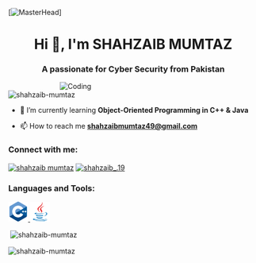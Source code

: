 [![MasterHead](https://th.bing.com/th/id/R.a35c6771aea02f3cf2572aeae268ed12?rik=QmnoX0rK9DwA6Q&pid=ImgRaw&r=0)]
<h1 align="center">Hi 👋, I'm SHAHZAIB MUMTAZ</h1>
<h3 align="center">A passionate for Cyber Security from Pakistan</h3>

<img align="right" alt="Coding" width="400" src="https://img.etimg.com/thumb/msid-84146083,width-1015,height-761,imgsize-638053,resizemode-8/prime/technology-and-startups/booting-up-developer-economy-how-tech-startups-are-helping-coders-build-and-test-software-faster.jpg">

<p align="left"> <img src="https://komarev.com/ghpvc/?username=shahzaib-mumtaz&label=Profile%20views&color=0e75b6&style=flat" alt="shahzaib-mumtaz" /> </p>

- 🌱 I’m currently learning **Object-Oriented Programming in C++ & Java**

- 📫 How to reach me **shahzaibmumtaz49@gmail.com**

<h3 align="left">Connect with me:</h3>
<p align="left">
<a href="https://www.linkedin.com/in/shahzaib-mumtaz-276b0b296" target="blank"><img align="center" src="https://raw.githubusercontent.com/rahuldkjain/github-profile-readme-generator/master/src/images/icons/Social/linked-in-alt.svg" alt="shahzaib mumtaz" height="30" width="40" /></a>
<a href="https://instagram.com/shahzaib_.19" target="blank"><img align="center" src="https://raw.githubusercontent.com/rahuldkjain/github-profile-readme-generator/master/src/images/icons/Social/instagram.svg" alt="shahzaib_.19" height="30" width="40" /></a>
</p>

<h3 align="left">Languages and Tools:</h3>
<p align="left"> <a href="https://www.w3schools.com/cpp/" target="_blank" rel="noreferrer"> <img src="https://raw.githubusercontent.com/devicons/devicon/master/icons/cplusplus/cplusplus-original.svg" alt="cplusplus" width="40" height="40"/> </a> <a href="https://www.java.com" target="_blank" rel="noreferrer"> <img src="https://raw.githubusercontent.com/devicons/devicon/master/icons/java/java-original.svg" alt="java" width="40" height="40"/> </a> </p>

<p>&nbsp;<img align="center" src="https://github-readme-stats.vercel.app/api?username=shahzaib-mumtaz&show_icons=true&locale=en" alt="shahzaib-mumtaz" /></p>

<p><img align="center" src="https://github-readme-streak-stats.herokuapp.com/?user=shahzaib-mumtaz&" alt="shahzaib-mumtaz" /></p>
